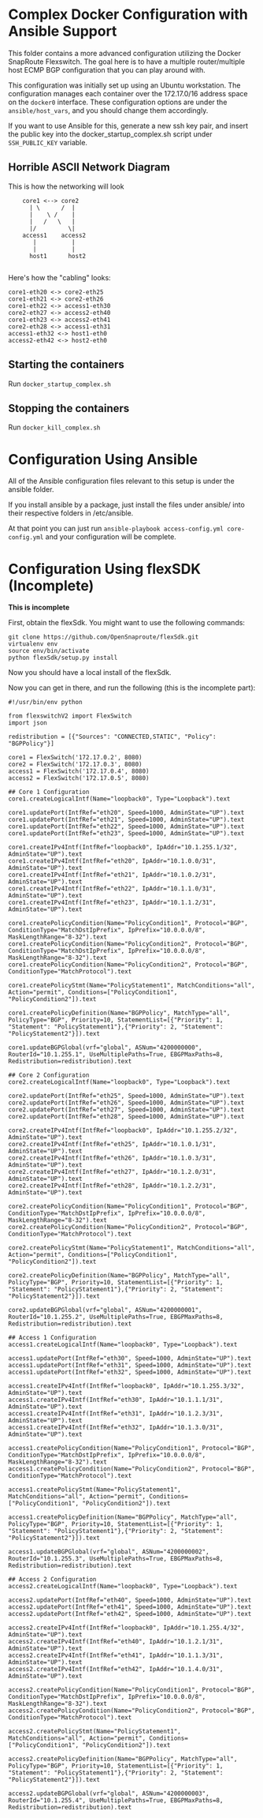 
# Complex Docker Configuration with Ansible Support
This folder contains a more advanced configuration utilizing the Docker SnapRoute Flexswitch.  The goal here is to have a multiple router/multiple host ECMP BGP configuration that you can play around with.

This configuration was initially set up using an Ubuntu workstation.  The configuration manages each container over the 172.17.0/16 address space on the `docker0` interface.  These configuration options are under the `ansible/host_vars`, and you should change them accordingly.

If you want to use Ansible for this, generate a new ssh key pair, and insert the public key into the docker_startup_complex.sh script under `SSH_PUBLIC_KEY` variable.

## Horrible ASCII Network Diagram
This is how the networking will look 
```
    core1 <--> core2
      | \      /  |
      |    \ /    |
      |   /   \   |
      |/         \|
    access1    access2
       |          |
       |          |
      host1      host2
    
```

Here's how the "cabling" looks:
```
core1-eth20 <-> core2-eth25
core1-eth21 <-> core2-eth26
core1-eth22 <-> access1-eth30
core2-eth27 <-> access2-eth40
core1-eth23 <-> access2-eth41
core2-eth28 <-> access1-eth31
access1-eth32 <-> host1-eth0
access2-eth42 <-> host2-eth0
```

## Starting the containers
Run `docker_startup_complex.sh`

## Stopping the containers
Run `docker_kill_complex.sh`

# Configuration Using Ansible
All of the Ansible configuration files relevant to this setup is under the ansible folder.

If you install ansible by a package, just install the files under ansible/ into their respective folders in /etc/ansible.  

At that point you can just run `ansible-playbook access-config.yml core-config.yml` and your configuration will be complete.

# Configuration Using flexSDK (Incomplete)
**This is incomplete**

First, obtain the flexSdk.  You might want to use the following commands:
```
git clone https://github.com/OpenSnaproute/flexSdk.git
virtualenv env
source env/bin/activate
python flexSdk/setup.py install
```
Now you should have a local install of the flexSdk.

Now you can get in there, and run the following (this is the incomplete part):
```
#!/usr/bin/env python

from flexswitchV2 import FlexSwitch
import json

redistribution = [{"Sources": "CONNECTED,STATIC", "Policy": "BGPPolicy"}]

core1 = FlexSwitch('172.17.0.2', 8080)
core2 = FlexSwitch('172.17.0.3', 8080)
access1 = FlexSwitch('172.17.0.4', 8080)
access2 = FlexSwitch('172.17.0.5', 8080)

## Core 1 Configuration
core1.createLogicalIntf(Name="loopback0", Type="Loopback").text

core1.updatePort(IntfRef="eth20", Speed=1000, AdminState="UP").text
core1.updatePort(IntfRef="eth21", Speed=1000, AdminState="UP").text
core1.updatePort(IntfRef="eth22", Speed=1000, AdminState="UP").text
core1.updatePort(IntfRef="eth23", Speed=1000, AdminState="UP").text

core1.createIPv4Intf(IntfRef="loopback0", IpAddr="10.1.255.1/32", AdminState="UP").text
core1.createIPv4Intf(IntfRef="eth20", IpAddr="10.1.0.0/31", AdminState="UP").text
core1.createIPv4Intf(IntfRef="eth21", IpAddr="10.1.0.2/31", AdminState="UP").text
core1.createIPv4Intf(IntfRef="eth22", IpAddr="10.1.1.0/31", AdminState="UP").text
core1.createIPv4Intf(IntfRef="eth23", IpAddr="10.1.1.2/31", AdminState="UP").text

core1.createPolicyCondition(Name="PolicyCondition1", Protocol="BGP", ConditionType="MatchDstIpPrefix", IpPrefix="10.0.0.0/8", MaskLengthRange="8-32").text
core1.createPolicyCondition(Name="PolicyCondition2", Protocol="BGP", ConditionType="MatchDstIpPrefix", IpPrefix="10.0.0.0/8", MaskLengthRange="8-32").text
core1.createPolicyCondition(Name="PolicyCondition2", Protocol="BGP", ConditionType="MatchProtocol").text

core1.createPolicyStmt(Name="PolicyStatement1", MatchConditions="all", Action="permit", Conditions=["PolicyCondition1", "PolicyCondition2"]).text

core1.createPolicyDefinition(Name="BGPPolicy", MatchType="all", PolicyType="BGP", Priority=10, StatementList=[{"Priority": 1, "Statement": "PolicyStatement1"},{"Priority": 2, "Statement": "PolicyStatement2"}]).text

core1.updateBGPGlobal(vrf="global", ASNum="4200000000", RouterId="10.1.255.1", UseMultiplePaths=True, EBGPMaxPaths=8, Redistribution=redistribution).text

## Core 2 Configuration
core2.createLogicalIntf(Name="loopback0", Type="Loopback").text

core2.updatePort(IntfRef="eth25", Speed=1000, AdminState="UP").text
core2.updatePort(IntfRef="eth26", Speed=1000, AdminState="UP").text
core2.updatePort(IntfRef="eth27", Speed=1000, AdminState="UP").text
core2.updatePort(IntfRef="eth28", Speed=1000, AdminState="UP").text

core2.createIPv4Intf(IntfRef="loopback0", IpAddr="10.1.255.2/32", AdminState="UP").text
core2.createIPv4Intf(IntfRef="eth25", IpAddr="10.1.0.1/31", AdminState="UP").text
core2.createIPv4Intf(IntfRef="eth26", IpAddr="10.1.0.3/31", AdminState="UP").text
core2.createIPv4Intf(IntfRef="eth27", IpAddr="10.1.2.0/31", AdminState="UP").text
core2.createIPv4Intf(IntfRef="eth28", IpAddr="10.1.2.2/31", AdminState="UP").text

core2.createPolicyCondition(Name="PolicyCondition1", Protocol="BGP", ConditionType="MatchDstIpPrefix", IpPrefix="10.0.0.0/8", MaskLengthRange="8-32").text
core2.createPolicyCondition(Name="PolicyCondition2", Protocol="BGP", ConditionType="MatchProtocol").text

core2.createPolicyStmt(Name="PolicyStatement1", MatchConditions="all", Action="permit", Conditions=["PolicyCondition1", "PolicyCondition2"]).text

core2.createPolicyDefinition(Name="BGPPolicy", MatchType="all", PolicyType="BGP", Priority=10, StatementList=[{"Priority": 1, "Statement": "PolicyStatement1"},{"Priority": 2, "Statement": "PolicyStatement2"}]).text

core2.updateBGPGlobal(vrf="global", ASNum="4200000001", RouterId="10.1.255.2", UseMultiplePaths=True, EBGPMaxPaths=8, Redistribution=redistribution).text

## Access 1 Configuration
access1.createLogicalIntf(Name="loopback0", Type="Loopback").text

access1.updatePort(IntfRef="eth30", Speed=1000, AdminState="UP").text
access1.updatePort(IntfRef="eth31", Speed=1000, AdminState="UP").text
access1.updatePort(IntfRef="eth32", Speed=1000, AdminState="UP").text

access1.createIPv4Intf(IntfRef="loopback0", IpAddr="10.1.255.3/32", AdminState="UP").text
access1.createIPv4Intf(IntfRef="eth30", IpAddr="10.1.1.1/31", AdminState="UP").text
access1.createIPv4Intf(IntfRef="eth31", IpAddr="10.1.2.3/31", AdminState="UP").text
access1.createIPv4Intf(IntfRef="eth32", IpAddr="10.1.3.0/31", AdminState="UP").text

access1.createPolicyCondition(Name="PolicyCondition1", Protocol="BGP", ConditionType="MatchDstIpPrefix", IpPrefix="10.0.0.0/8", MaskLengthRange="8-32").text
access1.createPolicyCondition(Name="PolicyCondition2", Protocol="BGP", ConditionType="MatchProtocol").text

access1.createPolicyStmt(Name="PolicyStatement1", MatchConditions="all", Action="permit", Conditions=["PolicyCondition1", "PolicyCondition2"]).text

access1.createPolicyDefinition(Name="BGPPolicy", MatchType="all", PolicyType="BGP", Priority=10, StatementList=[{"Priority": 1, "Statement": "PolicyStatement1"},{"Priority": 2, "Statement": "PolicyStatement2"}]).text

access1.updateBGPGlobal(vrf="global", ASNum="4200000002", RouterId="10.1.255.3", UseMultiplePaths=True, EBGPMaxPaths=8, Redistribution=redistribution).text

## Access 2 Configuration
access2.createLogicalIntf(Name="loopback0", Type="Loopback").text

access2.updatePort(IntfRef="eth40", Speed=1000, AdminState="UP").text
access2.updatePort(IntfRef="eth41", Speed=1000, AdminState="UP").text
access2.updatePort(IntfRef="eth42", Speed=1000, AdminState="UP").text

access2.createIPv4Intf(IntfRef="loopback0", IpAddr="10.1.255.4/32", AdminState="UP").text
access2.createIPv4Intf(IntfRef="eth40", IpAddr="10.1.2.1/31", AdminState="UP").text
access2.createIPv4Intf(IntfRef="eth41", IpAddr="10.1.1.3/31", AdminState="UP").text
access2.createIPv4Intf(IntfRef="eth42", IpAddr="10.1.4.0/31", AdminState="UP").text

access2.createPolicyCondition(Name="PolicyCondition1", Protocol="BGP", ConditionType="MatchDstIpPrefix", IpPrefix="10.0.0.0/8", MaskLengthRange="8-32").text
access2.createPolicyCondition(Name="PolicyCondition2", Protocol="BGP", ConditionType="MatchProtocol").text

access2.createPolicyStmt(Name="PolicyStatement1", MatchConditions="all", Action="permit", Conditions=["PolicyCondition1", "PolicyCondition2"]).text

access2.createPolicyDefinition(Name="BGPPolicy", MatchType="all", PolicyType="BGP", Priority=10, StatementList=[{"Priority": 1, "Statement": "PolicyStatement1"},{"Priority": 2, "Statement": "PolicyStatement2"}]).text

access2.updateBGPGlobal(vrf="global", ASNum="4200000003", RouterId="10.1.255.4", UseMultiplePaths=True, EBGPMaxPaths=8, Redistribution=redistribution).text
```
